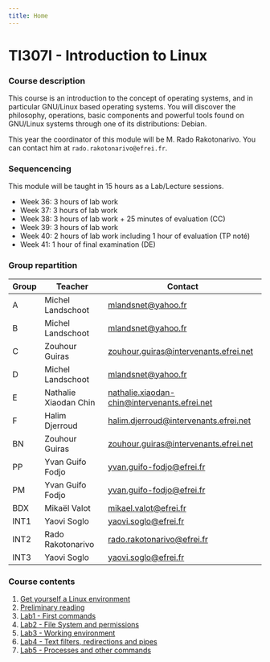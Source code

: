 ```yaml
---
title: Home
---
```


# TI307I - Introduction to Linux

### Course description

This course is an introduction to the concept of operating systems, and in particular GNU/Linux based operating systems. You will discover the philosophy, operations, basic components and powerful tools found on GNU/Linux systems through one of its distributions: Debian.

This year the coordinator of this module will be M. Rado Rakotonarivo. You can contact him at `rado.rakotonarivo@efrei.fr`.

### Sequencencing

This module will be taught in 15 hours as a Lab/Lecture sessions.

-   Week 36: 3 hours of lab work
-   Week 37: 3 hours of lab work
-   Week 38: 3 hours of lab work + 25 minutes of evaluation (CC)
-   Week 39: 3 hours of lab work  
-   Week 40: 2 hours of lab work including 1 hour of evaluation (TP noté)
-   Week 41: 1 hour of final examination (DE)

### Group repartition

| Group     | Teacher                   | Contact    |
|-----------|---------------------------|------------|
| A         | Michel Landschoot         | mlandsnet@yahoo.fr      |
| B         | Michel Landschoot         | mlandsnet@yahoo.fr      |
| C         | Zouhour Guiras            | zouhour.guiras@intervenants.efrei.net           |
| D         | Michel Landschoot         | mlandsnet@yahoo.fr      |
| E         | Nathalie Xiaodan Chin     | nathalie.xiaodan-chin@intervenants.efrei.net       |
| F         | Halim Djerroud            | halim.djerroud@intervenants.efrei.net       |
| BN        | Zouhour Guiras            | zouhour.guiras@intervenants.efrei.net       |
| PP        | Yvan Guifo Fodjo          | yvan.guifo-fodjo@efrei.fr      |
| PM        | Yvan Guifo Fodjo          | yvan.guifo-fodjo@efrei.fr      |
| BDX       | Mikaël Valot              | mikael.valot@efrei.fr       |
| INT1      | Yaovi Soglo           | yaovi.soglo@efrei.fr       |
| INT2      | Rado Rakotonarivo         | rado.rakotonarivo@efrei.fr       |
| INT3      | Yaovi Soglo           | yaovi.soglo@efrei.fr       |



### Course contents
1. [Get yourself a Linux environment](./contents/installation-wsl.md)
2. [Preliminary reading](./contents/preliminary-reading.md)
3. [Lab1 - First commands](./contents/tp1.md)
4. [Lab2 - File System and permissions](#)
5. [Lab3 - Working environment](#)
6. [Lab4 - Text filters, redirections and pipes](#)
7. [Lab5 - Processes and other commands](#)

<!-- 4. [Lab2 - File System and permissions](./contents/tp2.md)
5. [Lab3 - Working environment](./contents/tp3.md)
6. [Lab4 - Text filters, redirections and pipes](./contents/tp4.md)
7. [Lab5 - Processes and other commands](./contents/tp5.md) -->
